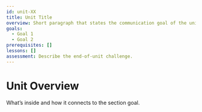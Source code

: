 ```yaml
---
id: unit-XX
title: Unit Title
overview: Short paragraph that states the communication goal of the unit.
goals:
  - Goal 1
  - Goal 2
prerequisites: []
lessons: []
assessment: Describe the end-of-unit challenge.
---
```


# Unit Overview

What’s inside and how it connects to the section goal.
